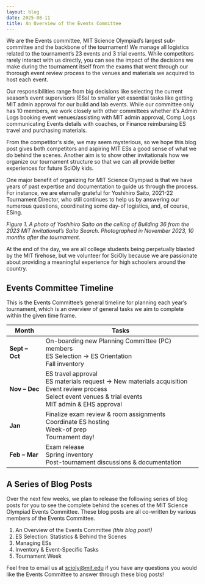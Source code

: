 ```yaml
---
layout: blog
date: 2025-08-11
title: An Overview of the Events Committee
---
```


We are the Events committee, MIT Science Olympiad’s largest sub-committee and the backbone of the tournament! We manage all logistics related to the tournament’s 23 events and 3 trial events. While competitors rarely interact with us directly, you can see the impact of the decisions we make during the tournament itself from the exams that went through our thorough event review process to the venues and materials we acquired to host each event. 


Our responsibilities range from big decisions like selecting the current season’s event supervisors (ESs) to smaller yet essential tasks like getting MIT admin approval for our build and lab events. While our committee only has 10 members, we work closely with other committees whether it’s Admin Logs booking event venues/assisting with MIT admin approval, Comp Logs communicating Events details with coaches, or Finance reimbursing ES travel and purchasing materials. 

From the competitor's side, we may seem mysterious, so we hope this blog post gives both competitors and aspiring MIT ESs a good sense of what we do behind the scenes. Another aim is to show other invitationals how we organize our tournament structure so that we can all provide better experiences for future SciOly kids. 


One major benefit of organizing for MIT Science Olympiad is that we have years of past expertise and documentation to guide us through the process. For instance, we are eternally grateful for Yoshihiro Saito, 2021-22 Tournament Director, who still continues to help us by answering our numerous questions, coordinating some day-of logistics, and, of course, ESing.

*Figure 1. A photo of Yoshihiro Saito on the ceiling of Building 36 from the 2023 MIT Invitational’s Saito Search. Photographed in November 2023, 10 months after the tournament.*

At the end of the day, we are all college students being perpetually blasted by the MIT firehose, but we volunteer for SciOly because we are passionate about providing a meaningful experience for high schoolers around the country. 

## Events Committee Timeline

This is the Events Committee’s general timeline for planning each year’s tournament, which is an overview of general tasks we aim to complete within the given time frame.

| Month       | Tasks |
|-------------|-------|
| **Sept – Oct** | On-boarding new Planning Committee (PC) members<br>ES Selection → ES Orientation<br>Fall inventory |
| **Nov – Dec** | ES travel approval<br>ES materials request → New materials acquisition<br>Event review process<br>Select event venues & trial events<br>MIT admin & EHS approval |
| **Jan** | Finalize exam review & room assignments<br>Coordinate ES hosting<br>Week-of prep<br>Tournament day! |
| **Feb – Mar** | Exam release<br>Spring inventory<br>Post-tournament discussions & documentation |

## A Series of Blog Posts

Over the next few weeks, we plan to release the following series of blog posts for you to see the complete behind the scenes of the MIT Science Olympiad Events Committee. These blog posts are all co-written by various members of the Events Committee.

1. An Overview of the Events Committee *(this blog post!)*
2. ES Selection: Statistics & Behind the Scenes
3. Managing ESs
4. Inventory & Event-Specific Tasks
5. Tournament Week

Feel free to email us at [scioly@mit.edu](mailto:scioly@mit.edu) if you have any questions you would like the Events Committee to answer through these blog posts!
